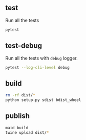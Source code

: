 ## test

Run all the tests

```sh
pytest
```

## test-debug

Run all the tests with `debug` logger.

```sh
pytest --log-cli-level debug
```

## build

```sh
rm -rf dist/*
python setup.py sdist bdist_wheel
```

## publish

```sh
maid build
twine upload dist/*
```